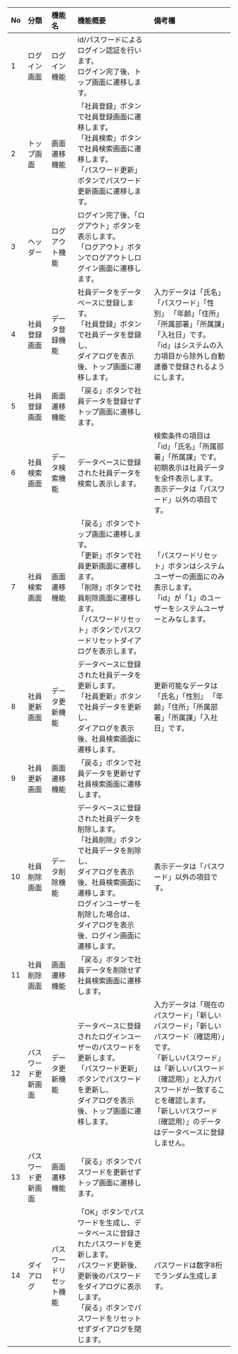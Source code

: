 |No|分類|機能名|機能概要|備考欄|
|:--|:--|:--|:--|:--|
|1|ログイン画面|ログイン機能|id/パスワードによるログイン認証を行います。<br>ログイン完了後、トップ画面に遷移します。||
|2|トップ画面|画面遷移機能|「社員登録」ボタンで社員登録画面に遷移します。<br>「社員検索」ボタンで社員検索画面に遷移します。<br>「パスワード更新」ボタンでパスワード更新画面に遷移します。||
|3|ヘッダー|ログアウト機能|ログイン完了後、「ログアウト」ボタンを表示します。<br>「ログアウト」ボタンでログアウトしログイン画面に遷移します。||
|4|社員登録画面|データ登録機能|社員データをデータベースに登録します。<br>「社員登録」ボタンで社員データを登録し、<br>ダイアログを表示後、トップ画面に遷移します。|入力データは「氏名」「パスワード」「性別」 「年齢」「住所」「所属部署」「所属課」「入社日」です。<br>「id」はシステムの入力項目から除外し自動連番で登録されるようにします。||
|5|社員登録画面|画面遷移機能|「戻る」ボタンで社員データを登録せずトップ画面に遷移します。||
|6|社員検索画面|データ検索機能|データベースに登録された社員データを検索し表示します。|検索条件の項目は「id」「氏名」「所属部署」「所属課」です。<br>初期表示は社員データを全件表示します。<br>表示データは「パスワード」以外の項目です。|
|7|社員検索画面|画面遷移機能|「戻る」ボタンでトップ画面に遷移します。<br>「更新」ボタンで社員更新画面に遷移します。<br>「削除」ボタンで社員削除画面に遷移します。<br>「パスワードリセット」ボタンでパスワードリセットダイアログを表示します。|「パスワードリセット」ボタンはシステムユーザーの画面にのみ表示します。<br>「id」が「1」のユーザーをシステムユーザーとみなします。|
|8|社員更新画面|データ更新機能|データベースに登録された社員データを更新します。<br>「社員更新」ボタンで社員データを更新し、<br>ダイアログを表示後、社員検索画面に遷移します。|更新可能なデータは「氏名」「性別」 「年齢」「住所」「所属部署」「所属課」「入社日」です。|
|9|社員更新画面|画面遷移機能|「戻る」ボタンで社員データを更新せず社員検索画面に遷移します。||
|10|社員削除画面|データ削除機能|データベースに登録された社員データを削除します。<br>「社員削除」ボタンで社員データを削除し、<br>ダイアログを表示後、社員検索画面に遷移します。<br>ログインユーザーを削除した場合は、<br>ダイアログを表示後、ログイン画面に遷移します。|表示データは「パスワード」以外の項目です。|
|11|社員削除画面|画面遷移機能|「戻る」ボタンで社員データを削除せず社員検索画面に遷移します。||
|12|パスワード更新画面|データ更新機能|データベースに登録されたログインユーザーのパスワードを更新します。<br>「パスワード更新」ボタンでパスワードを更新し、<br>ダイアログを表示後、トップ画面に遷移します。|入力データは「現在のパスワード」「新しいパスワード」「新しいパスワード（確認用）」です。<br>「新しいパスワード」は「新しいパスワード（確認用）」と入力パスワードが一致することを確認します。<br>「新しいパスワード（確認用）」のデータはデータベースに登録しません。|
|13|パスワード更新画面|画面遷移機能|「戻る」ボタンでパスワードを更新せずトップ画面に遷移します。||
|14|ダイアログ|パスワードリセット機能|「OK」ボタンでパスワードを生成し、データベースに登録されたパスワードを更新します。<br>パスワード更新後、更新後のパスワードをダイアログに表示します。<br>「戻る」ボタンでパスワードをリセットせずダイアログを閉じます。|パスワードは数字8桁でランダム生成します。|